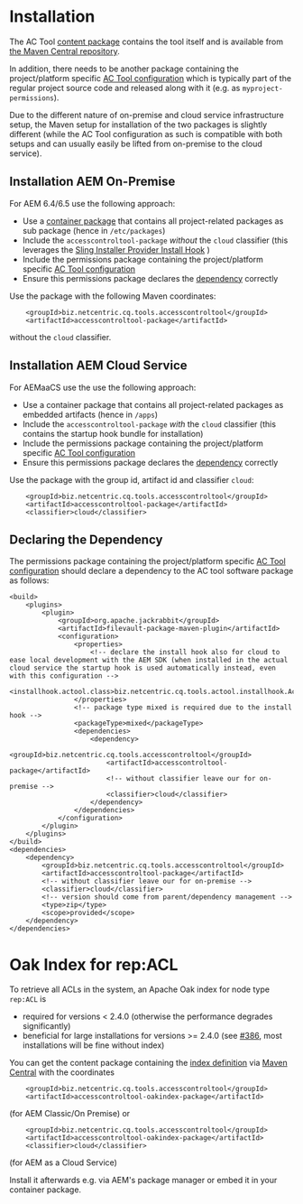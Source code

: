 # Installation

The AC Tool [content package](https://jackrabbit.apache.org/filevault) contains the tool itself and is available from [the Maven Central repository](https://repo1.maven.org/maven2/biz/netcentric/cq/tools/accesscontroltool/accesscontroltool-package/). 

In addition, there needs to be another package containing the project/platform specific [AC Tool configuration](Configuration.md) which is typically part of the regular project source code and released along with it (e.g. as `myproject-permissions`).

Due to the different nature of on-premise and cloud service infrastructure setup, the Maven setup for installation of the two packages is slightly different (while the AC Tool configuration as such is compatible with both setups and can usually easily be lifted from on-premise to the cloud service).

## Installation AEM On-Premise

For AEM 6.4/6.5 use the following approach:

* Use a [container package](https://jackrabbit.apache.org/filevault/packagetypes.html) that contains all project-related packages as sub package (hence in `/etc/packages`)
* Include the `accesscontroltool-package` *without* the `cloud` classifier (this leverages the [Sling Installer Provider Install Hook](https://sling.apache.org/documentation/bundles/installer-provider-installhook.html) )
* Include the permissions package containing the project/platform specific [AC Tool configuration](Configuration.md)
 * Ensure this permissions package declares the [dependency](#declaring-the-dependency) correctly


Use the package with the following Maven coordinates:

```
    <groupId>biz.netcentric.cq.tools.accesscontroltool</groupId>
    <artifactId>accesscontroltool-package</artifactId>
```

without the `cloud` classifier.


## Installation AEM Cloud Service

For AEMaaCS use the use the following approach:

* Use a  container package that contains all project-related packages as embedded artifacts (hence in `/apps`)
* Include the `accesscontroltool-package` *with* the `cloud` classifier (this contains the startup hook bundle for installation)
* Include the permissions package containing the project/platform specific [AC Tool configuration](Configuration.md)
 * Ensure this permissions package declares the [dependency](#declaring-the-dependency) correctly


Use the package with the group id, artifact id and classifier `cloud`:
 
```
    <groupId>biz.netcentric.cq.tools.accesscontroltool</groupId>
    <artifactId>accesscontroltool-package</artifactId>
    <classifier>cloud</classifier>
```
 
## Declaring the Dependency

The permissions package containing the project/platform specific [AC Tool configuration](Configuration.md) should declare a dependency to the AC tool software package as follows: 

```
<build>
    <plugins>
        <plugin>
            <groupId>org.apache.jackrabbit</groupId>
            <artifactId>filevault-package-maven-plugin</artifactId>
            <configuration>
                <properties>
                    <!-- declare the install hook also for cloud to ease local development with the AEM SDK (when installed in the actual cloud service the startup hook is used automatically instead, even with this configuration --> 
                    <installhook.actool.class>biz.netcentric.cq.tools.actool.installhook.AcToolInstallHook</installhook.actool.class>
                </properties>
                <!-- package type mixed is required due to the install hook -->
                <packageType>mixed</packageType>
                <dependencies>
                    <dependency>
                        <groupId>biz.netcentric.cq.tools.accesscontroltool</groupId>
                        <artifactId>accesscontroltool-package</artifactId>
                        <!-- without classifier leave our for on-premise -->
                        <classifier>cloud</classifier>
                    </dependency>
                </dependencies>
            </configuration>
        </plugin>
    </plugins>
</build>
<dependencies>
    <dependency>
        <groupId>biz.netcentric.cq.tools.accesscontroltool</groupId>
        <artifactId>accesscontroltool-package</artifactId>
        <!-- without classifier leave our for on-premise -->
        <classifier>cloud</classifier>
        <!-- version should come from parent/dependency management -->
        <type>zip</type>
        <scope>provided</scope>
    </dependency>
</dependencies>
```


# Oak Index for rep:ACL

To retrieve all ACLs in the system, an Apache Oak index for node type `rep:ACL` is 

* required for versions < 2.4.0 (otherwise the performance degrades significantly)
* beneficial for large installations for versions >= 2.4.0 (see [#386](https://github.com/Netcentric/accesscontroltool/issues/386), most installations will be fine without index)

You can get the content package containing the [index definition](http://jackrabbit.apache.org/oak/docs/query/indexing.html#index-defnitions) via [Maven Central](https://repo1.maven.org/maven2/biz/netcentric/cq/tools/accesscontroltool/accesscontroltool-oakindex-package/) with the coordinates  

```
    <groupId>biz.netcentric.cq.tools.accesscontroltool</groupId>
    <artifactId>accesscontroltool-oakindex-package</artifactId>
```
(for AEM Classic/On Premise) or

```
    <groupId>biz.netcentric.cq.tools.accesscontroltool</groupId>
    <artifactId>accesscontroltool-oakindex-package</artifactId>
    <classifier>cloud</classifier>
```
(for AEM as a Cloud Service)

Install it afterwards e.g. via AEM's package manager or embed it in your container package.